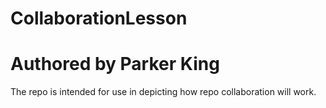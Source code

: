# CollaborationLesson
# Authored by Parker King

The repo is intended for use in depicting how repo collaboration will work.
